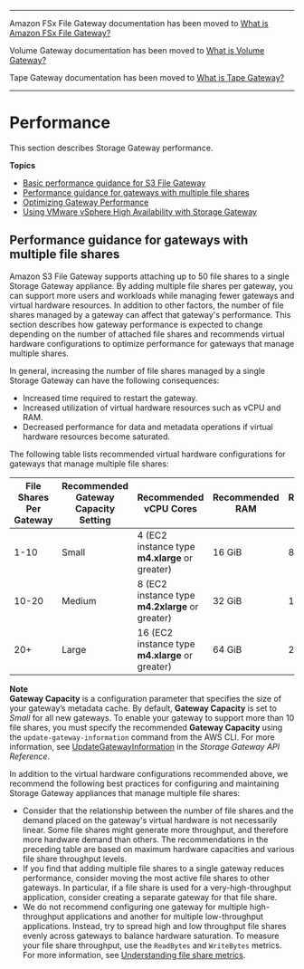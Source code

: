 --------

Amazon FSx File Gateway documentation has been moved to [What is Amazon FSx File Gateway?](https://docs.aws.amazon.com/filegateway/latest/filefsxw/WhatIsStorageGateway.html)

Volume Gateway documentation has been moved to [What is Volume Gateway?](https://docs.aws.amazon.com/storagegateway/latest/vgw/WhatIsStorageGateway.html)

Tape Gateway documentation has been moved to [What is Tape Gateway?](https://docs.aws.amazon.com/storagegateway/latest/tgw/WhatIsStorageGateway.html)

--------

# Performance<a name="Performance"></a>

This section describes Storage Gateway performance\.

**Topics**
+ [Basic performance guidance for S3 File Gateway](performance-fgw.md)
+ [Performance guidance for gateways with multiple file shares](#performance-multiple-file-shares)
+ [Optimizing Gateway Performance](Optimizing-common.md)
+ [Using VMware vSphere High Availability with Storage Gateway](vmware-ha.md)

## Performance guidance for gateways with multiple file shares<a name="performance-multiple-file-shares"></a>

Amazon S3 File Gateway supports attaching up to 50 file shares to a single Storage Gateway appliance\. By adding multiple file shares per gateway, you can support more users and workloads while managing fewer gateways and virtual hardware resources\. In addition to other factors, the number of file shares managed by a gateway can affect that gateway's performance\. This section describes how gateway performance is expected to change depending on the number of attached file shares and recommends virtual hardware configurations to optimize performance for gateways that manage multiple shares\.

In general, increasing the number of file shares managed by a single Storage Gateway can have the following consequences:
+ Increased time required to restart the gateway\.
+ Increased utilization of virtual hardware resources such as vCPU and RAM\.
+ Decreased performance for data and metadata operations if virtual hardware resources become saturated\.

The following table lists recommended virtual hardware configurations for gateways that manage multiple file shares:


| File Shares Per Gateway | Recommended Gateway Capacity Setting | Recommended vCPU Cores | Recommended RAM | Recommended Disk Size | 
| --- | --- | --- | --- | --- | 
|  1\-10  | Small |  4 \(EC2 instance type **m4\.xlarge** or greater\)  |  16 GiB  |  80 GiB  | 
|  10\-20  | Medium |  8 \(EC2 instance type **m4\.2xlarge** or greater\)  |  32 GiB  |  160 GiB  | 
|  20\+  | Large |  16 \(EC2 instance type **m4\.xlarge** or greater\)  |  64 GiB  |  240 GiB  | 

**Note**  
**Gateway Capacity** is a configuration parameter that specifies the size of your gateway’s metadata cache\. By default, **Gateway Capacity** is set to *Small* for all new gateways\. To enable your gateway to support more than 10 file shares, you must specify the recommended **Gateway Capacity** using the `update-gateway-information` command from the AWS CLI\. For more information, see [UpdateGatewayInformation](https://docs.aws.amazon.com/storagegateway/latest/APIReference/API_UpdateGatewayInformation.html) in the *Storage Gateway API Reference*\.

In addition to the virtual hardware configurations recommended above, we recommend the following best practices for configuring and maintaining Storage Gateway appliances that manage multiple file shares:
+ Consider that the relationship between the number of file shares and the demand placed on the gateway's virtual hardware is not necessarily linear\. Some file shares might generate more throughput, and therefore more hardware demand than others\. The recommendations in the preceding table are based on maximum hardware capacities and various file share throughput levels\.
+ If you find that adding multiple file shares to a single gateway reduces performance, consider moving the most active file shares to other gateways\. In particular, if a file share is used for a very\-high\-throughput application, consider creating a separate gateway for that file share\.
+ We do not recommend configuring one gateway for multiple high\-throughput applications and another for multiple low\-throughput applications\. Instead, try to spread high and low throughput file shares evenly across gateways to balance hardware saturation\. To measure your file share throughput, use the `ReadBytes` and `WriteBytes` metrics\. For more information, see [Understanding file share metrics](https://docs.aws.amazon.com/filegateway/latest/files3/monitoring-file-gateway.html#monitoring-file-gateway-resources)\.